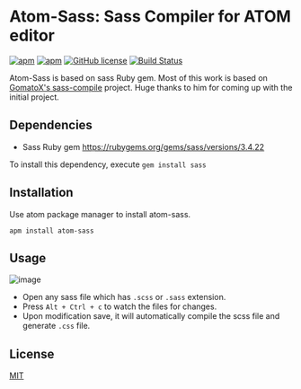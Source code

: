# Atom-Sass: Sass Compiler for ATOM editor

[![apm](https://img.shields.io/apm/v/atom-sass.svg?maxAge=2592000)](https://atom.io/packages/atom-sass)
[![apm](https://img.shields.io/apm/dm/atom-sass.svg?style=flat-square)](https://atom.io/packages/atom-sass)
[![GitHub license](https://img.shields.io/badge/license-MIT-blue.svg)](https://raw.githubusercontent.com/rehrumesh/atom-sass/master/LICENSE.md)
[![Build Status](https://travis-ci.org/rehrumesh/atom-sass.svg?branch=master)](https://travis-ci.org/rehrumesh/atom-sass)

Atom-Sass is based on sass Ruby gem. Most of this work is based on [GomatoX's sass-compile](https://github.com/GomatoX/sass-compiler) project. Huge thanks to him for coming up with the initial project.


## Dependencies
* Sass Ruby gem https://rubygems.org/gems/sass/versions/3.4.22

To install this dependency, execute `gem install sass`

## Installation

Use atom package manager to install atom-sass.

`apm install atom-sass`

## Usage

![image](https://cloud.githubusercontent.com/assets/2035004/17414920/18ac3db6-5aa5-11e6-8604-60570794b2ee.png)

* Open any sass file which has `.scss` or `.sass` extension.
* Press `Alt + Ctrl + c` to watch the files for changes.
* Upon modification save, it will automatically compile the scss file and generate `.css` file.

## License
  [MIT](LICENSE)
